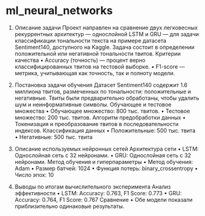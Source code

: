 # ml_neural_networks

1. Описание задачи
Проект направлен на сравнение двух легковесных рекуррентных архитектур —
однослойной LSTM и GRU — для задачи классификации тональности текста на
примере датасета Sentiment140, доступного на Kaggle. Задача состоит в определении
положительной или негативной тональности твитов.
Критерии качества
• Accuracy (точность) — процент верно классифицированных твитов на
тестовой выборке.
• F1-score — метрика, учитывающая как точность, так и полноту модели.

3. Постановка задачи обучения
Датасет Sentiment140 содержит 1.6 миллиона твитов, размеченных по тональности:
положительные и негативные. Твиты были предварительно обработаны, чтобы
удалить шум и неинформативные символы.
Обучающее и тестовое множества
• Обучающее множество: 800 тыс. твитов.
• Тестовое множество: 200 тыс. твитов.
Алгоритм предобработки данных
• Токенизация и преобразование твитов в последовательности индексов.
Классификация данных
• Положительные: 500 тыс. твита
• Негативные: 500 тыс. твита

5. Описание используемых нейронных сетей
Архитектура сети
• LSTM: Однослойная сеть с 32 нейронами.
• GRU: Однослойная сеть с 32 нейронами.
Метод обучения и гиперпараметры
• Метод обучения: Adam
• Размер батчей: 1024
• Функция потерь: binary_crossentropy
• Число эпох: 10

6. Выводы по итогам вычислительного эксперимента
Анализ эффективности
• LSTM: Accuracy: 0.763, F1 Score: 0.773
• GRU: Accuracy: 0.764, F1 Score: 0.767
Сравнение
• Обе модели показали приблизительно одинаковые результаты.
